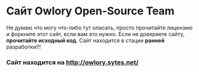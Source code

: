 # Сайт Owlory Open-Source Team
Не думаю что могу что-либо тут описать, просто прочитайте лицензию и форкните этот сайт, если вам это нужно.
Если не доверяете сайту, **прочитайте исходный код**.
Сайт находится в стации **ранней** разработки!!!

### Сайт находится на http://owlory.sytes.net/
